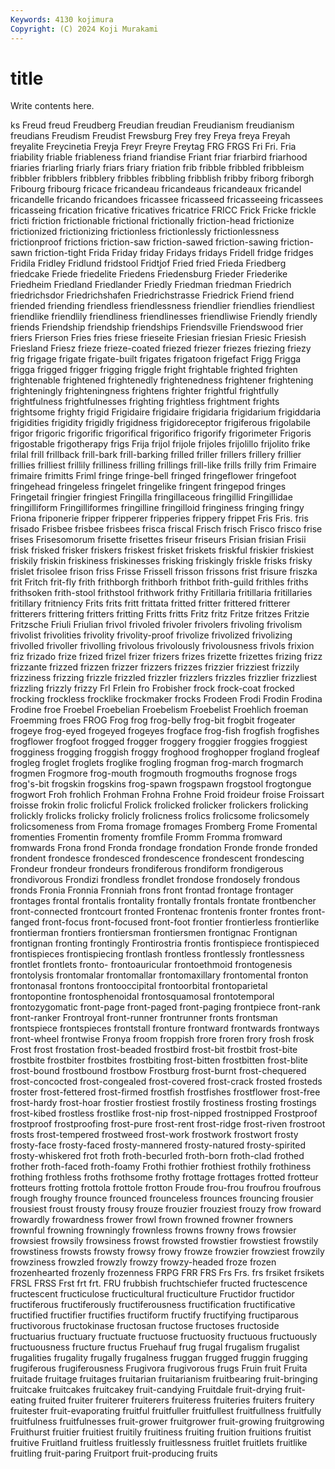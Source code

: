 ```yaml
---
Keywords: 4130 kojimura
Copyright: (C) 2024 Koji Murakami
---
```


# title

Write contents here.



ks
Freud freud Freudberg Freudian freudian Freudianism freudianism freudians Freudism Freudist
Frewsburg Frey frey Freya freya Freyah freyalite Freycinetia Freyja Freyr
Freyre Freytag FRG FRGS Fri Fri. Fria friability friable friableness
friand friandise Friant friar friarbird friarhood friaries friarling friarly friars
friary friation frib fribble fribbled fribbleism fribbler fribblers fribblery fribbles
fribbling fribblish fribby friborg friborgh Fribourg fribourg fricace fricandeau fricandeaus
fricandeaux fricandel fricandelle fricando fricandoes fricassee fricasseed fricasseeing fricassees fricasseing
frication fricative fricatives fricatrice FRICC Frick Fricke frickle fricti friction
frictionable frictional frictionally friction-head frictionize frictionized frictionizing frictionless frictionlessly frictionlessness
frictionproof frictions friction-saw friction-sawed friction-sawing friction-sawn friction-tight Frida Friday friday
Fridays fridays Fridell fridge fridges Fridila Fridley Fridlund fridstool Fridtjof
Fried fried Frieda Friedberg friedcake Friede friedelite Friedens Friedensburg Frieder
Friederike Friedheim Friedland Friedlander Friedly Friedman friedman Friedrich friedrichsdor Friedrichshafen
Friedrichstrasse Friedrick Friend friend friended friending friendless friendlessness friendlier friendlies
friendliest friendlike friendlily friendliness friendlinesses friendliwise Friendly friendly friends Friendship
friendship friendships Friendsville Friendswood frier friers Frierson Fries fries friese
frieseite Friesian friesian Friesic Friesish Friesland Friesz frieze frieze-coated friezed
friezer friezes friezing friezy frig frigage frigate frigate-built frigates frigatoon
frigefact Frigg Frigga frigga frigged frigger frigging friggle fright frightable
frighted frighten frightenable frightened frightenedly frightenedness frightener frightening frighteningly frighteningness
frightens frighter frightful frightfully frightfulness frightfulnesses frighting frightless frightment frights
frightsome frighty frigid Frigidaire frigidaire frigidaria frigidarium frigiddaria frigidities frigidity
frigidly frigidness frigidoreceptor frigiferous frigolabile frigor frigoric frigorific frigorifical frigorifico
frigorify frigorimeter Frigoris frigostable frigotherapy frigs Frija frijol frijole frijoles
frijolillo frijolito frike frilal frill frillback frill-bark frill-barking frilled friller
frillers frillery frillier frillies frilliest frillily frilliness frilling frillings frill-like
frills frilly frim Frimaire frimaire frimitts Friml fringe fringe-bell fringed
fringeflower fringefoot fringehead fringeless fringelet fringelike fringent fringepod fringes Fringetail
fringier fringiest Fringilla fringillaceous fringillid Fringillidae fringilliform Fringilliformes fringilline fringilloid
fringiness fringing fringy Friona friponerie fripper fripperer fripperies frippery frippet
Fris Fris. fris frisado Frisbee frisbee frisbees frisca friscal Frisch
frisch Frisco frisco frise frises Frisesomorum frisette frisettes friseur friseurs
Frisian frisian Frisii frisk frisked frisker friskers friskest frisket friskets
friskful friskier friskiest friskily friskin friskiness friskinesses frisking friskingly friskle
frisks frisky frislet frisolee frison friss Frisse Frissell frisson frissons
frist frisure friszka frit Fritch frit-fly frith frithborgh frithborh frithbot
frith-guild frithles friths frithsoken frith-stool frithstool frithwork frithy Fritillaria fritillaria
fritillaries fritillary fritniency Frits frits fritt frittata fritted fritter frittered
fritterer fritterers frittering fritters fritting Fritts fritts Fritz fritz Fritze
fritzes Fritzie Fritzsche Friuli Friulian frivol frivoled frivoler frivolers frivoling
frivolism frivolist frivolities frivolity frivolity-proof frivolize frivolized frivolizing frivolled frivoller
frivolling frivolous frivolously frivolousness frivols frixion friz frizado frize frized
frizel frizer frizers frizes frizette frizettes frizing frizz frizzante frizzed
frizzen frizzer frizzers frizzes frizzier frizziest frizzily frizziness frizzing frizzle
frizzled frizzler frizzlers frizzles frizzlier frizzliest frizzling frizzly frizzy Frl
Frlein fro Frobisher frock frock-coat frocked frocking frockless frocklike frockmaker
frocks Frodeen Frodi Frodin Frodina Frodine froe Froebel Froebelian Froebelism
Froebelist Froehlich froeman Froemming froes FROG Frog frog frog-belly frog-bit
frogbit frogeater frogeye frog-eyed frogeyed frogeyes frogface frog-fish frogfish frogfishes
frogflower frogfoot frogged frogger froggery froggier froggies froggiest frogginess frogging
froggish froggy froghood froghopper frogland frogleaf frogleg froglet froglets froglike
frogling frogman frog-march frogmarch frogmen Frogmore frog-mouth frogmouth frogmouths frognose
frogs frog's-bit frogskin frogskins frog-spawn frogspawn frogstool frogtongue frogwort Froh
frohlich Frohman Frohna Frohne Froid froideur froise Froissart froisse frokin
frolic frolicful Frolick frolicked frolicker frolickers frolicking frolickly frolicks frolicky
frolicly frolicness frolics frolicsome frolicsomely frolicsomeness from Froma fromage fromages
Fromberg Frome Fromental fromenties Fromentin fromenty fromfile Fromm Fromma fromward
fromwards Frona frond Fronda frondage frondation Fronde fronde fronded frondent
frondesce frondesced frondescence frondescent frondescing Frondeur frondeur frondeurs frondiferous frondiform
frondigerous frondivorous Frondizi frondless frondlet frondose frondosely frondous fronds Fronia
Fronnia Fronniah frons front frontad frontage frontager frontages frontal frontalis
frontality frontally frontals frontate frontbencher front-connected frontcourt fronted Frontenac frontenis
fronter frontes front-fanged front-focus front-focused front-foot frontier frontierless frontierlike frontierman
frontiers frontiersman frontiersmen frontignac Frontignan frontignan fronting frontingly Frontirostria frontis
frontispiece frontispieced frontispieces frontispiecing frontlash frontless frontlessly frontlessness frontlet frontlets
fronto- frontoauricular frontoethmoid frontogenesis frontolysis frontomalar frontomallar frontomaxillary frontomental fronton
frontonasal frontons frontooccipital frontoorbital frontoparietal frontopontine frontosphenoidal frontosquamosal frontotemporal frontozygomatic
front-page front-paged front-paging frontpiece front-rank front-ranker Frontroyal front-runner frontrunner fronts
frontsman frontspiece frontspieces frontstall fronture frontward frontwards frontways front-wheel frontwise
Fronya froom froppish frore froren frory frosh frosk Frost frost
frostation frost-beaded frostbird frost-bit frostbit frost-bite frostbite frostbiter frostbites frostbiting
frost-bitten frostbitten frost-blite frost-bound frostbound frostbow Frostburg frost-burnt frost-chequered frost-concocted
frost-congealed frost-covered frost-crack frosted frosteds froster frost-fettered frost-firmed frostfish frostfishes
frostflower frost-free frost-hardy frost-hoar frostier frostiest frostily frostiness frosting frostings
frost-kibed frostless frostlike frost-nip frost-nipped frostnipped Frostproof frostproof frostproofing frost-pure
frost-rent frost-ridge frost-riven frostroot frosts frost-tempered frostweed frost-work frostwork frostwort
frosty frosty-face frosty-faced frosty-mannered frosty-natured frosty-spirited frosty-whiskered frot froth froth-becurled
froth-born froth-clad frothed frother froth-faced froth-foamy Frothi frothier frothiest frothily
frothiness frothing frothless froths frothsome frothy frottage frottages frotted frotteur
frotteurs frotting frottola frottole frotton Froude frou-frou froufrou froufrous frough
froughy frounce frounced frounceless frounces frouncing frousier frousiest froust frousty
frousy frouze frouzier frouziest frouzy frow froward frowardly frowardness frower
frowl frown frowned frowner frowners frownful frowning frowningly frownless frowns
frowny frows frowsier frowsiest frowsily frowsiness frowst frowsted frowstier frowstiest
frowstily frowstiness frowsts frowsty frowsy frowy frowze frowzier frowziest frowzily
frowziness frowzled frowzly frowzy frowzy-headed froze frozen frozenhearted frozenly frozenness
FRPG FRR FRS Frs Frs. frs frsiket frsikets FRSL FRSS
Frst frt frt. FRU frubbish fruchtschiefer fructed fructescence fructescent fructiculose
fructicultural fructiculture Fructidor fructidor fructiferous fructiferously fructiferousness fructification fructificative fructified
fructifier fructifies fructiform fructify fructifying fructiparous fructivorous fructokinase fructosan fructose
fructoses fructoside fructuarius fructuary fructuate fructuose fructuosity fructuous fructuously fructuousness
fructure fructus Fruehauf frug frugal frugalism frugalist frugalities frugality frugally
frugalness fruggan frugged fruggin frugging frugiferous frugiferousness Frugivora frugivorous frugs
Fruin fruit Fruita fruitade fruitage fruitages fruitarian fruitarianism fruitbearing fruit-bringing
fruitcake fruitcakes fruitcakey fruit-candying Fruitdale fruit-drying fruit-eating fruited fruiter fruiterer
fruiterers fruiteress fruiteries fruiters fruitery fruitester fruit-evaporating fruitful fruitfuller fruitfullest
fruitfullness fruitfully fruitfulness fruitfulnesses fruit-grower fruitgrower fruit-growing fruitgrowing Fruithurst fruitier
fruitiest fruitily fruitiness fruiting fruition fruitions fruitist fruitive Fruitland fruitless
fruitlessly fruitlessness fruitlet fruitlets fruitlike fruitling fruit-paring Fruitport fruit-producing fruits
